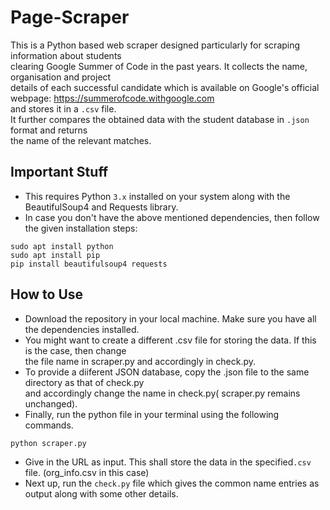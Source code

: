 # Page-Scraper
This is a Python based web scraper designed particularly for scraping information about students <br> 
clearing Google Summer of Code in the past years. It collects the name, organisation and project<br>
details of each successful candidate which is available on Google's official webpage: https://summerofcode.withgoogle.com<br> 
and stores it in a ```.csv``` file.<br>
It further compares the obtained data with the student database in ```.json``` format and returns<br>
the name of the relevant matches. 
<br>
## Important Stuff
- This requires Python ```3.x``` installed on your system along with the BeautifulSoup4 and Requests library.
- In case you don't have the above mentioned dependencies, then follow the given installation steps:<br>
```
sudo apt install python
sudo apt install pip
pip install beautifulsoup4 requests
```


## How to Use
- Download the repository in your local machine. Make sure you have all the dependencies installed.
- You might want to create a different .csv file for storing the data. If this is the case, then change<br>
the file name in scraper.py and accordingly in check.py.
- To provide a diiferent JSON database, copy the .json file to the same directory as that of check.py <br> 
and accordingly change the name in check.py( scraper.py remains unchanged).
- Finally, run the python file in your terminal using the following commands.
```python
python scraper.py
```
- Give in the URL as input. This shall store the data in the specified```.csv``` file. (org_info.csv in this case)
- Next up, run the ```check.py``` file which gives the common name entries as output along with some other details.

